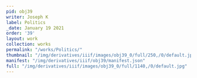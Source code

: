 ```yaml
---
pid: obj39
writer: Joseph K
label: Politics
_date: January 19 2021
order: '39'
layout: work
collection: works
permalink: "/works/Politics/"
thumbnail: "/img/derivatives/iiif/images/obj39_0/full/250,/0/default.jpg"
manifest: "/img/derivatives/iiif/obj39/manifest.json"
full: "/img/derivatives/iiif/images/obj39_0/full/1140,/0/default.jpg"
---
```

